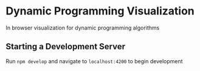 # Dynamic Programming Visualization

In browser visualization for dynamic programming algorithms

## Starting a Development Server

Run `npm develop` and navigate to `localhost:4200` to begin development
